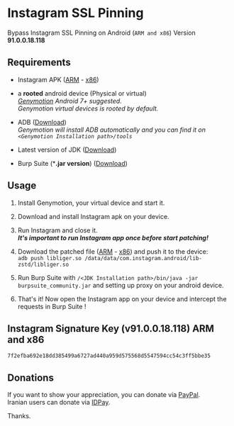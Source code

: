 # Instagram SSL Pinning
Bypass Instagram SSL Pinning on Android (`ARM and x86`) Version **91.0.0.18.118**

Requirements
------------
* Instagram APK ([ARM](https://www.apkmirror.com/apk/instagram/instagram-instagram/instagram-instagram-91-0-0-18-118-152367-release/instagram-91-0-0-18-118-2-android-apk-download/) - [x86](https://apkpure.com/instagram/com.instagram.android/download/152367530-APK))  

* a **rooted** android device (Physical or virtual)  
   *[Genymotion](https://www.genymotion.com/) Android 7+ suggested.*  
   *Genymotion virtual devices is rooted by default.*
   
* ADB ([Download](https://developer.android.com/studio/releases/platform-tools.html))  
    *Genymotion will install ADB automatically and you can find it on `<Genymotion Installation path>/tools`*
  
* Latest version of JDK ([Download](https://www.oracle.com/technetwork/java/javase/downloads/jdk11-downloads-5066655.html))

* Burp Suite (***.jar version**) ([Download](https://portswigger.net/burp/communitydownload))

Usage
-----
1. Install Genymotion, your virtual device and start it.  

2. Download and install Instagram apk on your device.  

3. Run Instagram and close it.  
  ***It's important to run Instagram app once before start patching!***  
  
4. Download the patched file ([ARM](https://github.com/itsMoji/Instagram_SSL_Pinning/tree/master/arm) - [x86](https://github.com/itsMoji/Instagram_SSL_Pinning/tree/master/x86)) and push it to the device:  
  `adb push libliger.so /data/data/com.instagram.android/lib-zstd/libliger.so`  
  
5. Run Burp Suite with `/<JDK Installation path>/bin/java -jar burpsuite_community.jar` and setting up proxy on your android device.  

6. That's it! Now open the Instagram app on your device and intercept the requests in Burp Suite !

Instagram Signature Key (v91.0.0.18.118) ARM and x86
-------------------------------------------
`7f2efba692e18dd385499a6727ad440a959d575568d5547594cc54c3ff5bbe35`

Donations
--------
If you want to show your appreciation, you can donate via [PayPal](https://www.paypal.com/cgi-bin/webscr?cmd=_donations&business=its13moji%40gmail%2ecom&lc=US&item_name=Instagram_SSL_Pinning_Donation).  
Iranian users can donate via [IDPay](https://idpay.ir/itsmoji).  
  
Thanks.